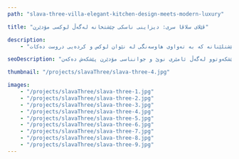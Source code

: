 ```yaml
---
path: "slava-three-villa-elegant-kitchen-design-meets-modern-luxury"

title: "ڤێلای سلاڤا سری: دیزاینی ناسکی چێشتخانە لەگەڵ لوکسی مۆدێرن"

description:
    - "نوێکردنەوەیەکی تایبەتمان بۆ چێشتخانەی ڤێلایەکی بەناوبانگ لە سلاڤا سری جێبەجێ کرد، شوێنەکەمان گۆڕی بۆ شاکارێکی دیزاینی مۆدێرن. تیمەکەمان بە وردی هەموو بەشێکی هەڵبژارد بۆ دروستکردنی تێکەڵەیەکی هاوئاهەنگ لە کارایی پێشکەوتوو و جوانناسی هاوچەرخ. نوێکردنەوەکە ئامێری پێشکەوتوو، کابینەتی تایبەت دروستکراو، و پلانێکی باشکراوی تێدایە کە هەردوو کارایی و ناسکی بەرز دەکاتەوە. کەرەستەی پرێمیەم و گرنگیدان بە وردەکارییەکان کەشی چێشتخانەکە بەرز دەکەنەوە و بەهای موڵکەکە بەرچاو زیاد دەکەن. ئەنجامەکە شوێنێکی سەرنجڕاکێشی چێشتلێنانە کە بە تەواوی هاوسەنگی لە نێوان لوکس و کردەیی دروست دەکات."

seoDescription: "ئەزموونی گۆڕینی چێشتخانەی لوکس لە ڤێلای سلاڤا سری بکە. کابینەتی تایبەت، تەواوکاری پرێمیەم و پلانی زیرەک تێکەڵەیەکی تەواو لە ناسکی و کارایی دروست دەکەن. دیزاینەرە شارەزاکانمان شوێنی پێشکەوتوو لەگەڵ ئامێری نوێ و جوانناسی مۆدێرن پێشکەش دەکەن."

thumbnail: "/projects/slavaThree/slava-three-4.jpg"

images:
    - "/projects/slavaThree/slava-three-1.jpg"
    - "/projects/slavaThree/slava-three-2.jpg"
    - "/projects/slavaThree/slava-three-3.jpg"
    - "/projects/slavaThree/slava-three-4.jpg"
    - "/projects/slavaThree/slava-three-5.jpg"
    - "/projects/slavaThree/slava-three-6.jpg"
    - "/projects/slavaThree/slava-three-7.jpg"
    - "/projects/slavaThree/slava-three-8.jpg"
    - "/projects/slavaThree/slava-three-9.jpg"
---
```


